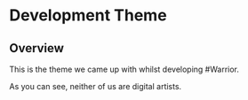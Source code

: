Development Theme
=================

Overview
--------
This is the theme we came up with whilst developing \#Warrior.

As you can see, neither of us are digital artists.

